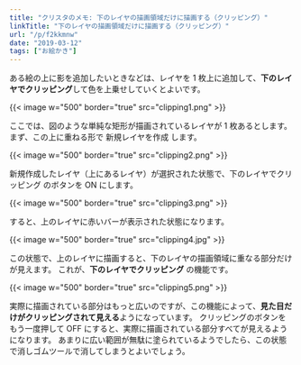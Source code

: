 ```yaml
---
title: "クリスタのメモ: 下のレイヤの描画領域だけに描画する（クリッピング）"
linkTitle: "下のレイヤの描画領域だけに描画する（クリッピング）"
url: "/p/f2kkmnw"
date: "2019-03-12"
tags: ["お絵かき"]
---
```


ある絵の上に影を追加したいときなどは、レイヤを 1 枚上に追加して、**下のレイヤでクリッピング**して色を上乗せしていくとよいです。

{{< image w="500" border="true" src="clipping1.png" >}}

ここでは、図のような単純な矩形が描画されているレイヤが 1 枚あるとします。
まず、この上に重ねる形で <samp>新規レイヤを作成</samp> します。

{{< image w="500" border="true" src="clipping2.png" >}}

新規作成したレイヤ（上にあるレイヤ）が選択された状態で、<samp>下のレイヤでクリッピング</samp> のボタンを ON にします。

{{< image w="500" border="true" src="clipping3.png" >}}

すると、上のレイヤに赤いバーが表示された状態になります。

{{< image w="500" border="true" src="clipping4.jpg" >}}

この状態で、上のレイヤに描画すると、下のレイヤの描画領域に重なる部分だけが見えます。
これが、**下のレイヤでクリッピング** の機能です。

{{< image w="500" border="true" src="clipping5.png" >}}

実際に描画されている部分はもっと広いのですが、この機能によって、**見た目だけがクリッピングされて見える**ようになっています。
クリッピングのボタンをもう一度押して OFF にすると、実際に描画されている部分すべてが見えるようになります。
あまりに広い範囲が無駄に塗られているようでしたら、この状態で消しゴムツールで消してしまうとよいでしょう。

